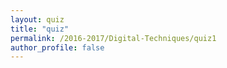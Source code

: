 ```yaml
---
layout: quiz
title: "quiz"
permalink: /2016-2017/Digital-Techniques/quiz1
author_profile: false
---
```


<script src="{{ base_path }}/assets/js/quiz/slickQuiz-config.js"></script>

